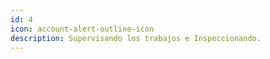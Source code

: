 ```yaml
---
id: 4
icon: account-alert-outline-icon
description: Supervisando los trabajos e Inspeccionando.
---
```

